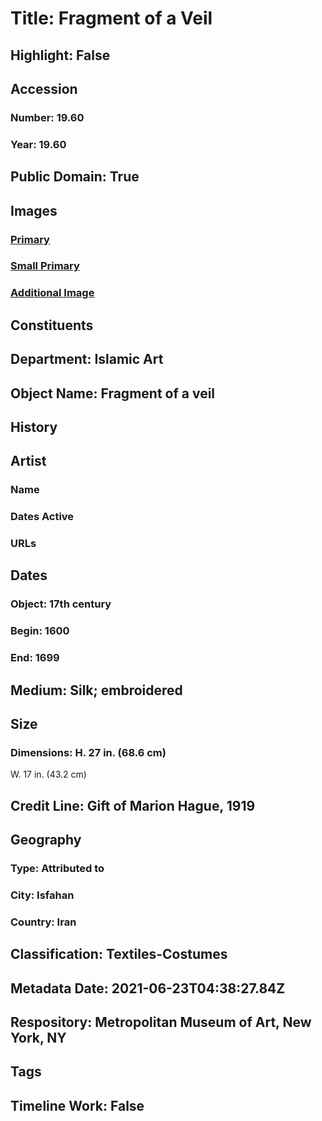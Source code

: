 # Title: Fragment of a Veil
## Highlight: False
## Accession
### Number: 19.60
### Year: 19.60
## Public Domain: True
## Images
### [Primary](https://images.metmuseum.org/CRDImages/is/original/GT152b.jpg)
### [Small Primary](https://images.metmuseum.org/CRDImages/is/web-large/GT152b.jpg)
### [Additional Image](https://images.metmuseum.org/CRDImages/is/original/GT152a.jpg)
## Constituents
## Department: Islamic Art
## Object Name: Fragment of a veil
## History
## Artist
### Name
### Dates Active
### URLs
## Dates
### Object: 17th century
### Begin: 1600
### End: 1699
## Medium: Silk; embroidered
## Size
### Dimensions: H. 27 in. (68.6 cm)
W. 17 in. (43.2 cm)
## Credit Line: Gift of Marion Hague, 1919
## Geography
### Type: Attributed to
### City: Isfahan
### Country: Iran
## Classification: Textiles-Costumes
## Metadata Date: 2021-06-23T04:38:27.84Z
## Respository: Metropolitan Museum of Art, New York, NY
## Tags
## Timeline Work: False